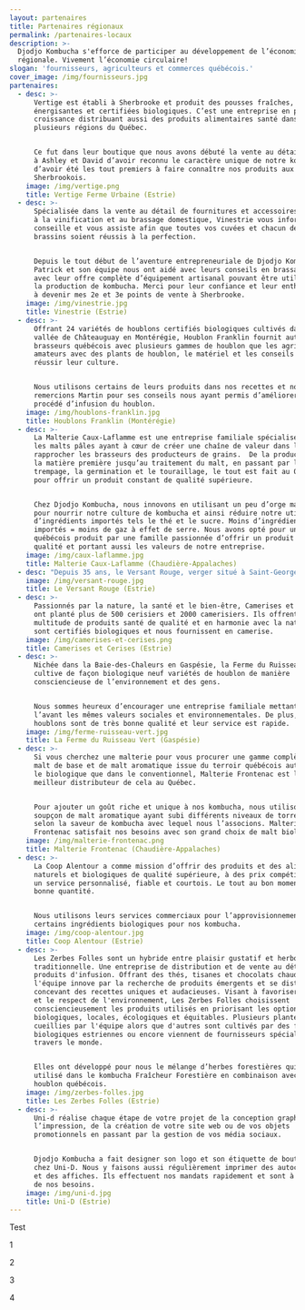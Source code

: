 ```yaml
---
layout: partenaires
title: Partenaires régionaux
permalink: /partenaires-locaux
description: >-
  Djodjo Kombucha s'efforce de participer au développement de l’économie
  régionale. Vivement l’économie circulaire!
slogan: 'fournisseurs, agriculteurs et commerces québécois.'
cover_image: /img/fournisseurs.jpg
partenaires:
  - desc: >-
      Vertige est établi à Sherbrooke et produit des pousses fraîches,
      énergisantes et certifiées biologiques. C’est une entreprise en pleine
      croissance distribuant aussi des produits alimentaires santé dans
      plusieurs régions du Québec.


      Ce fut dans leur boutique que nous avons débuté la vente au détail. Merci
      à Ashley et David d’avoir reconnu le caractère unique de notre kombucha et
      d’avoir été les tout premiers à faire connaître nos produits aux
      Sherbrookois.
    image: /img/vertige.png
    title: Vertige Ferme Urbaine (Estrie)
  - desc: >-
      Spécialisée dans la vente au détail de fournitures et accessoires destinés
      à la vinification et au brassage domestique, Vinestrie vous informe, vous
      conseille et vous assiste afin que toutes vos cuvées et chacun de vos
      brassins soient réussis à la perfection.


      Depuis le tout début de l’aventure entrepreneuriale de Djodjo Kombucha,
      Patrick et son équipe nous ont aidé avec leurs conseils en brassage et
      avec leur offre complète d’équipement artisanal pouvant être utilisé pour
      la production de kombucha. Merci pour leur confiance et leur enthousiasme
      à devenir mes 2e et 3e points de vente à Sherbrooke.
    image: /img/vinestrie.jpg
    title: Vinestrie (Estrie)
  - desc: >-
      Offrant 24 variétés de houblons certifiés biologiques cultivés dans la
      vallée de Châteauguay en Montérégie, Houblon Franklin fournit autant les
      brasseurs québécois avec plusieurs gammes de houblon que les agriculteurs
      amateurs avec des plants de houblon, le matériel et les conseils pour
      réussir leur culture.


      Nous utilisons certains de leurs produits dans nos recettes et nous
      remercions Martin pour ses conseils nous ayant permis d’améliorer notre
      procédé d’infusion du houblon.
    image: /img/houblons-franklin.jpg
    title: Houblons Franklin (Montérégie)
  - desc: >-
      La Malterie Caux-Laflamme est une entreprise familiale spécialisée dans
      les malts pâles ayant à cœur de créer une chaîne de valeur dans le but de
      rapprocher les brasseurs des producteurs de grains.  De la production de
      la matière première jusqu’au traitement du malt, en passant par le
      trempage, la germination et le touraillage, le tout est fait au Québec
      pour offrir un produit constant de qualité supérieure.


      Chez Djodjo Kombucha, nous innovons en utilisant un peu d’orge maltée pâle
      pour nourrir notre culture de kombucha et ainsi réduire notre utilisation
      d’ingrédients importés tels le thé et le sucre. Moins d’ingrédients
      importés = moins de gaz à effet de serre. Nous avons opté pour un malt
      québécois produit par une famille passionnée d’offrir un produit de
      qualité et portant aussi les valeurs de notre entreprise.
    image: /img/caux-laflamme.jpg
    title: Malterie Caux-Laflamme (Chaudière-Appalaches)
  - desc: "Depuis 35 ans, le Versant Rouge, verger situé à Saint-Georges-de-Windsor, est une entreprise spécialisée dans la culture et la transformation de pommes, de fraises et autres fruits en confitures, gelées, beurres et jus.\tTous les produits sont transformés dans la ferme familiale du Versant Rouge.\n\nLe Versant Rouge agit comme fournisseur et sous-traitant de jus pour Djodjo Kombucha. Nous sommes fiers de faire affaire avec une entreprise familiale de la région ayant converti ses opérations au biologique en 2011. Toujours un plaisir de collaborer avec le sympathique Donald."
    image: /img/versant-rouge.jpg
    title: Le Versant Rouge (Estrie)
  - desc: >-
      Passionnés par la nature, la santé et le bien-être, Camerises et Cerises
      ont planté plus de 500 cerisiers et 2000 camerisiers. Ils offrent une
      multitude de produits santé de qualité et en harmonie avec la nature. Ils
      sont certifiés biologiques et nous fournissent en camerise.
    image: /img/camerises-et-cerises.png
    title: Camerises et Cerises (Estrie)
  - desc: >-
      Nichée dans la Baie-des-Chaleurs en Gaspésie, la Ferme du Ruisseau Vert
      cultive de façon biologique neuf variétés de houblon de manière
      consciencieuse de l’environnement et des gens.


      Nous sommes heureux d’encourager une entreprise familiale mettant de
      l’avant les mêmes valeurs sociales et environnementales. De plus, leurs
      houblons sont de très bonne qualité et leur service est rapide.
    image: /img/ferme-ruisseau-vert.jpg
    title: La Ferme du Ruisseau Vert (Gaspésie)
  - desc: >-
      Si vous cherchez une malterie pour vous procurer une gamme complète de
      malt de base et de malt aromatique issue du terroir québécois autant dans
      le biologique que dans le conventionnel, Malterie Frontenac est le
      meilleur distributeur de cela au Québec.


      Pour ajouter un goût riche et unique à nos kombucha, nous utilisons un
      soupçon de malt aromatique ayant subi différents niveaux de torréfaction
      selon la saveur de kombucha avec lequel nous l’associons. Malterie
      Frontenac satisfait nos besoins avec son grand choix de malt biologique.
    image: /img/malterie-frontenac.png
    title: Malterie Frontenac (Chaudière-Appalaches)
  - desc: >-
      La Coop Alentour a comme mission d’offrir des produits et des aliments
      naturels et biologiques de qualité supérieure, à des prix compétitifs avec
      un service personnalisé, fiable et courtois. Le tout au bon moment et en
      bonne quantité.


      Nous utilisons leurs services commerciaux pour l’approvisionnement en
      certains ingrédients biologiques pour nos kombucha.
    image: /img/coop-alentour.jpg
    title: Coop Alentour (Estrie)
  - desc: >-
      Les Zerbes Folles sont un hybride entre plaisir gustatif et herboristerie
      traditionnelle. Une entreprise de distribution et de vente au détail de
      produits d'infusion. Offrant des thés, tisanes et chocolats chauds,
      l'équipe innove par la recherche de produits émergents et se distingue en
      concevant des recettes uniques et audacieuses. Visant à favoriser la santé
      et le respect de l'environnement, Les Zerbes Folles choisissent
      consciencieusement les produits utilisés en priorisant les options
      biologiques, locales, écologiques et équitables. Plusieurs plantes sont
      cueillies par l'équipe alors que d'autres sont cultivés par des fermes
      biologiques estriennes ou encore viennent de fournisseurs spécialisés à
      travers le monde.


      Elles ont développé pour nous le mélange d’herbes forestières qui est
      utilisé dans le kombucha Fraîcheur Forestière en combinaison avec du
      houblon québécois.
    image: /img/zerbes-folles.jpg
    title: Les Zerbes Folles (Estrie)
  - desc: >-
      Uni-d réalise chaque étape de votre projet de la conception graphique à
      l’impression, de la création de votre site web ou de vos objets
      promotionnels en passant par la gestion de vos média sociaux.


      Djodjo Kombucha a fait designer son logo et son étiquette de bouteille
      chez Uni-D. Nous y faisons aussi régulièrement imprimer des autocollants
      et des affiches. Ils effectuent nos mandats rapidement et sont à l’écoute
      de nos besoins.
    image: /img/uni-d.jpg
    title: Uni-D (Estrie)
---
```

Test



1

2



3

4

